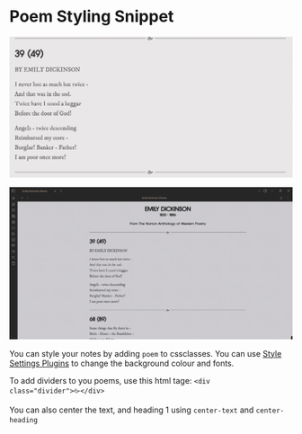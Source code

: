 # Poem Styling Snippet

![Sample Pic 1](https://github.com/Aanuol/obsidian-snippets/blob/main/Poem%20Styling/Screenshots/Picture%201.png)

![Sample Pic 2](https://github.com/Aanuol/obsidian-snippets/blob/main/Poem%20Styling/Screenshots/Picture%202.png)

You can style your notes by adding `poem` to cssclasses.
You can use [Style Settings Plugins](https://github.com/mgmeyers/obsidian-style-settings) to change the background colour and fonts. 

To add dividers to you poems, use this html tage: `<div class="divider">🙚</div>`

You can also center the text, and heading 1 using `center-text` and `center-heading`
